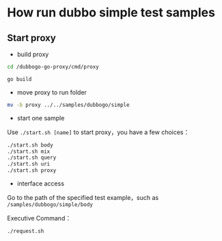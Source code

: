 # How run dubbo simple test samples

## Start proxy

- build proxy

```bash
cd /dubbogo-go-proxy/cmd/proxy

go build
```

- move proxy to run folder

```bash
mv -b proxy ../../samples/dubbogo/simple
```

- start one sample

Use `./start.sh [name]` to start proxy，you have a few choices：

```bash
./start.sh body
./start.sh mix
./start.sh query
./start.sh uri
./start.sh proxy
```

- interface access

Go to the path of the specified test example，such as `/samples/dubbogo/simple/body`

Executive Command：

```bash
./request.sh
```

